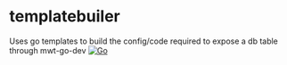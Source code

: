 # templatebuiler
Uses go templates to build the config/code required to expose a db table through mwt-go-dev
[![Go](https://github.com/mt1976/templatebuiler/actions/workflows/go.yml/badge.svg)](https://github.com/mt1976/templatebuiler/actions/workflows/go.yml)
